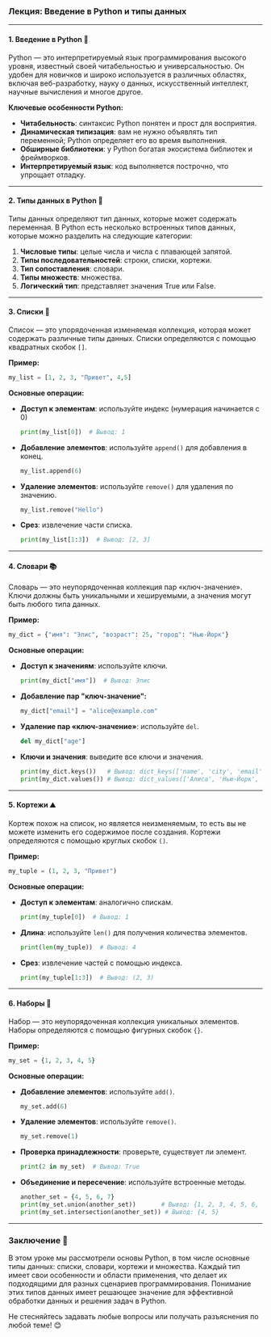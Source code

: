 ### Лекция: Введение в Python и типы данных

---

#### **1. Введение в Python 🐍**
Python — это интерпретируемый язык программирования высокого уровня, известный своей читабельностью и универсальностью. Он удобен для новичков и широко используется в различных областях, включая веб-разработку, науку о данных, искусственный интеллект, научные вычисления и многое другое.

**Ключевые особенности Python:**
- **Читабельность**: синтаксис Python понятен и прост для восприятия.
- **Динамическая типизация**: вам не нужно объявлять тип переменной; Python определяет его во время выполнения.
- **Обширные библиотеки**: у Python богатая экосистема библиотек и фреймворков.
- **Интерпретируемый язык**: код выполняется построчно, что упрощает отладку.

---

#### **2. Типы данных в Python 🍏**
Типы данных определяют тип данных, которые может содержать переменная. В Python есть несколько встроенных типов данных, которые можно разделить на следующие категории:

1. **Числовые типы**: целые числа и числа с плавающей запятой.
2. **Типы последовательностей**: строки, списки, кортежи.
3. **Тип сопоставления**: словари.
4. **Типы множеств**: множества.
5. **Логический тип**: представляет значения True или False.

---

#### **3. Списки 📜**
Список — это упорядоченная изменяемая коллекция, которая может содержать различные типы данных. Списки определяются с помощью квадратных скобок `[]`.

**Пример:**
```python
my_list = [1, 2, 3, "Привет", 4,5]
```

**Основные операции:**
- **Доступ к элементам**: используйте индекс (нумерация начинается с 0)
  ```python
  print(my_list[0])  # Вывод: 1
  ```
- **Добавление элементов**: используйте `append()` для добавления в конец.
  ```python
  my_list.append(6)
  ```
- **Удаление элементов**: используйте `remove()` для удаления по значению.
  ```python
  my_list.remove("Hello")
  ```
- **Срез**: извлечение части списка.
  ```python
  print(my_list[1:3])  # Вывод: [2, 3]
  ```

---

#### **4. Словари 📚**
Словарь — это неупорядоченная коллекция пар «ключ-значение». Ключи должны быть уникальными и хешируемыми, а значения могут быть любого типа данных.

**Пример:**
```python
my_dict = {"имя": "Элис", "возраст": 25, "город": "Нью-Йорк"}
```

**Основные операции:**
- **Доступ к значениям**: используйте ключи.
  ```python
  print(my_dict["имя"])  # Вывод: Элис
  ```
- **Добавление пар "ключ-значение":**
  ```python
  my_dict["email"] = "alice@example.com"
  ```
- **Удаление пар «ключ-значение»**: используйте `del`.
  ```python
  del my_dict["age"]
  ```
- **Ключи и значения**: выведите все ключи и значения.
  ```python
  print(my_dict.keys())   # Вывод: dict_keys(['name', 'city', 'email'])
  print(my_dict.values()) # Вывод: dict_values(['Алиса', 'Нью-Йорк', 'alice@example.com'])
  ```

---

#### **5. Кортежи ⛰️**
 Кортеж похож на список, но является неизменяемым, то есть вы не можете изменить его содержимое после создания. Кортежи определяются с помощью круглых скобок `()`.

**Пример:**
```python
my_tuple = (1, 2, 3, "Привет")
```

**Основные операции:**
- **Доступ к элементам**: аналогично спискам.
  ```python
  print(my_tuple[0])  # Вывод: 1
  ```
- **Длина**: используйте `len()` для получения количества элементов.
  ```python
  print(len(my_tuple))  # Вывод: 4
  ```
- **Срез**: извлечение частей с помощью индекса.
  ```python
  print(my_tuple[1:3])  # Вывод: (2, 3)
  ```

---

#### **6. Наборы 🥳**
 Набор — это неупорядоченная коллекция уникальных элементов. Наборы определяются с помощью фигурных скобок `{}`.

**Пример:**
```python
my_set = {1, 2, 3, 4, 5}
```

**Основные операции:**
- **Добавление элементов**: используйте `add()`.
  ```python
  my_set.add(6)
  ```
- **Удаление элементов**: используйте `remove()`.
  ```python
  my_set.remove(1)
  ```
- **Проверка принадлежности**: проверьте, существует ли элемент.
  ```python
  print(2 in my_set)  # Вывод: True
  ```
- **Объединение и пересечение**: используйте встроенные методы.
  ```python
  another_set = {4, 5, 6, 7}
  print(my_set.union(another_set))       # Вывод: {1, 2, 3, 4, 5, 6, 7}
  print(my_set.intersection(another_set)) # Вывод: {4, 5}
  ```

---

### Заключение 🎉
 В этом уроке мы рассмотрели основы Python, в том числе основные типы данных: списки, словари, кортежи и множества. Каждый тип имеет свои особенности и области применения, что делает их подходящими для разных сценариев программирования. Понимание этих типов данных имеет решающее значение для эффективной обработки данных и решения задач в Python. 

 Не стесняйтесь задавать любые вопросы или получать разъяснения по любой теме! 😊
